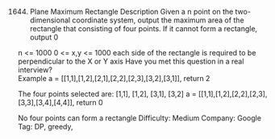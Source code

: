 1644. Plane Maximum Rectangle
Description
Given a n point on the two-dimensional coordinate system, output the maximum area of the rectangle that consisting of four points. If it cannot form a rectangle, output 0

n <= 1000
0 <= x,y <= 1000
each side of the rectangle is required to be perpendicular to the X or Y axis
Have you met this question in a real interview?  
Example
a = [[1,1],[1,2],[2,1],[2,2],[2,3],[3,2],[3,1]], return 2

The four points selected are: [1,1], [1,2], [3,1], [3,2]
a = [[1,1],[1,2],[2,2],[2,3],[3,3],[3,4],[4,4]], return 0

No four points can form a rectangle
Difficulty: Medium
Company: Google
Tag: DP, greedy, 
